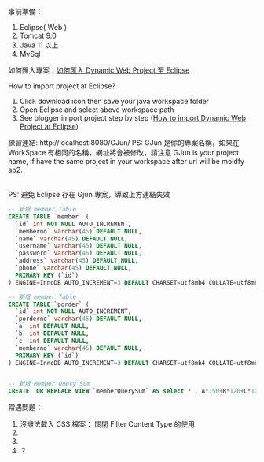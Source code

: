 事前準備：
1. Eclipse( Web )
2. Tomcat 9.0
3. Java 11 以上
4. MySql

如何匯入專案：<a target="_blank" href="https://brianchen85.blogspot.com/2024/04/website-dynamic-web-project-eclipse.html" >如何匯入 Dynamic Web Project 至 Eclipse</a>

How to import project at Eclipse?
1. Click download icon then save your java workspace folder
2. Open Eclipse and select above workspace path
3. See blogger import project step by step (<a target="_blank" href="https://brianchen85.blogspot.com/2024/04/website-dynamic-web-project-eclipse.html" >How to import Dynamic Web Project at Eclipse</a>)

練習連結: http://localhost:8080/GJun/
PS: 
GJun 是你的專案名稱，如果在 WorkSpace 有相同的名稱，網址將會被修改，請注意
GJun is your project name, if have the same project in your workspace after url will be moidfy ap2.

<br>
PS: 避免 Eclipse 存在 Gjun 專案，導致上方連結失效

```sql
-- 新增 member Table
CREATE TABLE `member` (
  `id` int NOT NULL AUTO_INCREMENT,
  `memberno` varchar(45) DEFAULT NULL,
  `name` varchar(45) DEFAULT NULL,
  `username` varchar(45) DEFAULT NULL,
  `password` varchar(45) DEFAULT NULL,
  `address` varchar(45) DEFAULT NULL,
  `phone` varchar(45) DEFAULT NULL,
  PRIMARY KEY (`id`)
) ENGINE=InnoDB AUTO_INCREMENT=3 DEFAULT CHARSET=utf8mb4 COLLATE=utf8mb4_0900_ai_ci

-- 新增 member Table
CREATE TABLE `porder` (
  `id` int NOT NULL AUTO_INCREMENT,
  `porderno` varchar(45) DEFAULT NULL,
  `a` int DEFAULT NULL,
  `b` int DEFAULT NULL,
  `c` int DEFAULT NULL,
  `memberno` varchar(45) DEFAULT NULL,
  PRIMARY KEY (`id`)
) ENGINE=InnoDB AUTO_INCREMENT=3 DEFAULT CHARSET=utf8mb4 COLLATE=utf8mb4_0900_ai_ci


-- 新增 Member Query Sum
CREATE  OR REPLACE VIEW `memberQuerySum` AS select * , A*150+B*120+C*100 as sum from gjun.porder;

```

常遇問題：
1. 沒辦法載入 CSS 檔案：
關閉 Filter Content Type 的使用
2. 
3. 
4. ？
